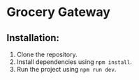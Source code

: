 # Grocery Gateway

## Installation:

1. Clone the repository.
2. Install dependencies using `npm install`.
3. Run the project using `npm run dev`.
